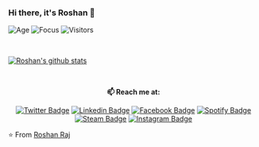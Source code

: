 ### Hi there, it's Roshan 👋

<!--
**roshan-raj/roshan-raj** is a ✨ _special_ ✨ repository because its `README.md` (this file) appears on your GitHub profile.

Here are some ideas to get you started:

- 🔭 I’m currently working on ...
- 🌱 I’m currently learning ...
- 👯 I’m looking to collaborate on ...
- 🤔 I’m looking for help with ...
- 💬 Ask me about ...
- 📫 How to reach me: ...
- 😄 Pronouns: ...
- ⚡ Fun fact: ...
-->

![Age](https://img.shields.io/badge/Age-22-blue)
![Focus](https://img.shields.io/badge/Focus-FullStack-brightgreen)
![Visitors](https://visitor-badge.laobi.icu/badge?page_id=roshan-raj.visitor-badge)

<br />

[![Roshan's github stats](https://github-readme-stats.vercel.app/api?username=roshan-raj&show_icons=true)](https://github.com/roshan-raj)

<br />

<div align="center">
  
  **📫 Reach me at:**<br>

  [![Twitter Badge](https://img.shields.io/badge/-Twitter-1ca0f1?style=flat-square&labelColor=1ca0f1&logo=twitter&logoColor=white&link=https://twitter.com/_roshan_raj)](https://twitter.com/_roshan_raj)
  [![Linkedin Badge](https://img.shields.io/badge/-LinkedIn-blue?style=flat-square&logo=Linkedin&logoColor=white&link=https://www.linkedin.com/in/roshan139154/)](https://www.linkedin.com/in/roshan139154/)
  [![Facebook  Badge](https://img.shields.io/badge/Facebook-%231877F2.svg?&style=flat-square&logo=facebook&logoColor=white)](https://www.facebook.com/roshan.raj.3720)
  [![Spotify Badge](https://img.shields.io/badge/Spotify-%231ED760.svg?&style=flat-square&logo=spotify&logoColor=white)](https://open.spotify.com/user/vis5vf1trjc4e3m78nps0ufci)
  [![Steam Badge](https://img.shields.io/badge/Steam-R31ED760.svg?&style=flat-square&logo=steam&logoColor=white&color=000000)](https://steamcommunity.com/id/RoTheLegend/)
  [![Instagram Badge](https://img.shields.io/badge/Instagram-R31ED760.svg?&style=flat-square&logo=instagram&logoColor=white&color=F77737)](https://www.instagram.com/roshan_raj7/)

</div>

⭐️ From [Roshan Raj](https://github.com/roshan-raj)
